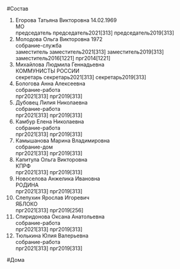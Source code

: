 #Состав  
1. Егорова Татьяна Викторовна 14.02.1969  
    МО  
    председатель председатель2021[313] председатель2019[313]  
2. Молодова Ольга Викторовна 1972  
    собрание-служба  
    заместитель заместитель2021[313] заместитель2019[313] заместитель2016[1221] прг2014[1221]  
3. Михайлова Людмила Геннадьевна  
    КОММУНИСТЫ РОССИИ  
    секретарь секретарь2021[313] секретарь2019[313]  
4. Бологова Анна Алексеевна  
    собрание-работа  
    прг2021[313] прг2019[313]  
5. Дубовец Лилия Николаевна  
    собрание-работа  
    прг2021[313] прг2019[313]  
6. Камбур Елена Николаевна  
    собрание-работа  
    прг2021[313] прг2019[313]  
7. Камышанова Марина Владимировна  
    собрание-дом  
    прг2021[313] прг2019[313]  
8. Капитула Ольга Викторовна  
    КПРФ  
    прг2021[313] прг2019[313]  
9. Новоселова Анжелика Ивановна  
    РОДИНА  
    прг2021[313] прг2019[313]  
10. Слепухин Ярослав Игоревич  
    ЯБЛОКО  
    прг2021[313] прг2019[256]  
11. Спиридонова Оксана Анатольевна  
    собрание-работа  
    прг2021[313] прг2019[313]  
12. Тюлькина Юлия Валерьевна  
    собрание-работа  
    прг2021[313] прг2019[313]  

#Дома  
